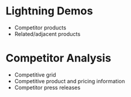 # Lightning Demos

* Competitor products
* Related/adjacent products

# Competitor Analysis

* Competitive grid
* Competitive product and pricing information
* Competitor press releases